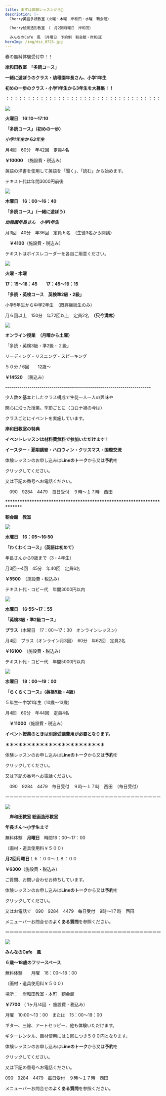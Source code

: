 ```yaml
---
title: まずは体験レッスンから🍒
description: |-
  Cherry英語多読教室（火曜・木曜　岸和田・水曜　靭会館）
  　　　
  Cherry絵画造形教室　（　月2回月曜日　岸和田）
  　　
  みんなのCafe　風　（月曜日　予約制　靭会館・岸和田）　
heroImg: /img/dsc_0725.jpg
---
```

 春の無料体験受付中！！　　　　   

**岸和田教室　「多読コース」**

**一緒に遊ぼうのクラス・幼稚園年長さん、小学1年生**

**初めの一歩のクラス・小学1年生から3年生を大募集！！**

**：：：：：：：：：：：：：：：：：：：：：：：：：：：：：：：：：：：：**　

![](/img/summer-g5cc4d0599_640.jpg)

**火曜日　16:10～17:10**　

**「多読コース」（初めの一歩）**

***小学1年生から3年生***　　　

月4回　60分　年42回　定員4名　

**￥10000**　（施設費・税込み）

英語の洋書を使用して英語を「聞く」、「読む」から始めます。

テキスト代は年間3000円前後

![](/img/child-gce7e4085e_640.jpg)

**木曜日　16：00～16：40**　

**「多読コース」（一緒に遊ぼう）**

***幼稚園年長さん　小学1年生***　

月3回　40分　年36回　定員６名　（生徒3名から開講）

　**￥4100**（施設費・税込み）

テキストはボイスレコーダーを各自ご用意ください。

![](/img/people-g18a216e8e_640.jpg)

**火曜・木曜**　

**17：15～18：45　　17：45～19：15**

**「多読・英検コース　英検準2級・2級」**

小学5年生から中学2年生　（既存継続生のみ）

月６回以上　150分　年72回以上　定員2名　**（只今満席）**

![](/img/man-g46fd35049_640.jpg)

**オンライン授業　（月曜から土曜）**

「多読・英検3級・準2級・２級」　　

リーディング・リスニング・スピーキング

５０分  / 6回　　12歳～

**￥14520**　（税込み）　

**\------------------------------------------------------------------------**

少人数を基本としたクラス構成で生徒一人一人の興味や

関心に沿った授業。季節ごとに（コロナ禍の今は）

クラスごとにイベントを実施しています。

**岸和田教室の特典**

**イベントレッスンは材料費無料で参加いただけます！**

**イースター・夏期講習・ハロウィン・クリスマス・国際交流**　　　

体験レッスンのお申し込みは**Lineのトーク**から又は**予約**を

クリックしてください。

又は下記の番号へお電話ください。

　090　9284　4479　毎日受付　９時～１７時　西田

**\*\*\*\*\*\*\*\*\*\*\*\*\*\*\*\*\*\*\*\*\*\*\*\*\*\*\*\*\*\*\*\*\*\*\*\*\*\*\*\*\*\*\*\*\*\*\*\*\*\*\*\*\*\*\*\*\*\*\*\*\*\*\*\*\*\*\*\*\*\****

**靭会館　教室**　　

![](/img/child-gce7e4085e_640.jpg)

**水曜日　16：05～16:50**　

**「わくわくコース」（英語は初めて）**

年長さんから9歳まで（3・4年生）

月3回～4回　45分　年40回　定員6名　

**￥5500**　（施設費・税込み）

テキスト代・コピー代　年間3000円以内

![](/img/amusement-gfaf128fad_640.jpg)

**水曜日　16:55～17：55**　

**「英検3級・準2級コース」**

**プラス**（木曜日　17：00～17：30　オンラインレッスン）

月4回　プラス（オンライン月3回）　60分　年62回　定員2名

**￥16100**　（施設費・税込み）

テキスト代・コピー代　年間5000円以内

![](/img/blonde-g0fc394fcc_640.jpg)

**水曜日　18：00～19：00**

**「らくらくコース」（英検5級・4級）**

５年生～中学1年生（10歳～13歳）

月4回　60分　年44回　定員4名

　**￥11000**（施設費・税込み）　　　

**イベント授業のときは別途受講費用が必要となります。**　

**＊＊＊＊＊＊＊＊＊＊＊＊＊＊＊＊＊＊＊＊＊＊＊**

体験レッスンのお申し込みは**Lineのトーク**から又は**予約**を

クリックしてください。

又は下記の番号へお電話ください。

　090　9284　4479　毎日受付　９時～１７時　西田　（毎日受付）

ーーーーーーーーーーーーーーーーーーーーーーーーーーーーーーーーーーーー

![](/img/dsc_0521.jpg)

　**岸和田教室 絵画造形教室**　

**年長さん～小学生まで** 

無料体験　**月曜日**　時間16：00～17：00　

（画材・道具使用料￥５００）

**月2回月曜日**１６：００～１８：００

**￥6300**（施設費・税込み）

ご質問、お問い合わせお待ちしています。

体験レッスンのお申し込みは**Lineのトーク**から又は**予約**を

クリックしてください。

又はお電話で　090　9284　4479　毎日受付　9時～1７時　西田

メニューバーお問合せの**よくある質問**を参照ください。

**ーーーーーーーーーーーーーーーーーーーーーーーーーーーーーーーーーーーー**

![](/img/key-g73526cd3b_640.jpg)

**みんなのCafe　風**

**６歳～18歳のフリースペース**

無料体験　　月曜　16：00～18：00

（画材・道具使用料￥５００）

場所：　岸和田教室・本町　靭会館　

**￥7700**    （ 1ヶ月/4回 ・  施設費・税込み）         

月曜　10:00～13：00　または　15：00～18：00

ギター、三線、アートセラピー、他も体験いただけます。

ギターレンタル、画材使用には１回につき５００円となります。

体験レッスンのお申し込みは**Lineのトーク**から又は**予約**を

クリックしてください。

又は下記の番号へお電話ください。

090　9284　4479　毎日受付　９時～１７時　西田　

メニューバーお問合せの**よくある質問**を参照ください。
